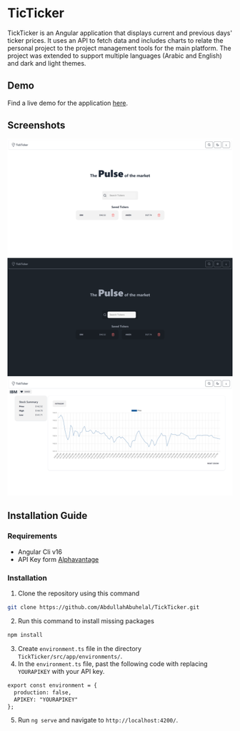 # TicTicker

TickTicker is an Angular application that displays current and previous days' ticker prices. It uses an API to fetch data and includes charts to relate the personal project to the project management tools for the main platform. The project was extended to support multiple languages (Arabic and English) and dark and light themes.

## Demo
Find a live demo for the application [here](https://abdullahabuhelal.github.io/TickTicker/).

## Screenshots 
![Main page](./screenshots/main-page.png)
![Main page - dark](./screenshots/main-page-dark.png)
![Ticker page](./screenshots/ticker-page.png)

## Installation Guide

### Requirements
- Angular Cli v16
- API Key form [Alphavantage](https://www.alphavantage.co/support/#api-key)

### Installation
1. Clone the repository using this command 
  ```bash
  git clone https://github.com/AbdullahAbuhelal/TickTicker.git
  ```
2. Run this command to install missing packages
```bash
npm install
```
3. Create `environment.ts` file in the directory `TickTicker/src/app/environments/`.
4. In the `environment.ts` file, past the following code with replacing `YOURAPIKEY` with your API key.
```text
export const environment = {
  production: false,
  APIKEY: "YOURAPIKEY"
};
```
5. Run `ng serve` and navigate to `http://localhost:4200/`.
